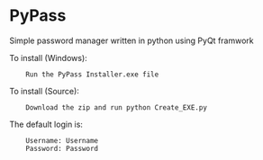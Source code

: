 # PyPass

Simple password manager written in python using PyQt framwork

To install (Windows):

        Run the PyPass Installer.exe file
        
To install (Source):
        
        Download the zip and run python Create_EXE.py
The default login is:

        Username: Username
        Password: Password
